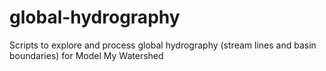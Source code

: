 # global-hydrography
Scripts to explore and process global hydrography (stream lines and basin boundaries) for Model My Watershed

